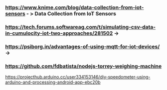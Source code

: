 ### https://www.knime.com/blog/data-collection-from-iot-sensors - > Data Collection from IoT Sensors
### https://tech.forums.softwareag.com/t/simulating-csv-data-in-cumulocity-iot-two-approaches/281502 -> 
### https://psiborg.in/advantages-of-using-mqtt-for-iot-devices/ -> 
### https://github.com/fdbatista/nodejs-torrey-weighing-machine
https://projecthub.arduino.cc/user334153146/diy-speedometer-using-arduino-and-processing-android-app-ebc20b
